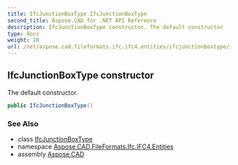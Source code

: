 ```yaml
---
title: IfcJunctionBoxType.IfcJunctionBoxType
second_title: Aspose.CAD for .NET API Reference
description: IfcJunctionBoxType constructor. The default constructor
type: docs
weight: 10
url: /net/aspose.cad.fileformats.ifc.ifc4.entities/ifcjunctionboxtype/ifcjunctionboxtype/
---
```

## IfcJunctionBoxType constructor

The default constructor.

```csharp
public IfcJunctionBoxType()
```

### See Also

* class [IfcJunctionBoxType](../)
* namespace [Aspose.CAD.FileFormats.Ifc.IFC4.Entities](../../ifcjunctionboxtype/)
* assembly [Aspose.CAD](../../../)


